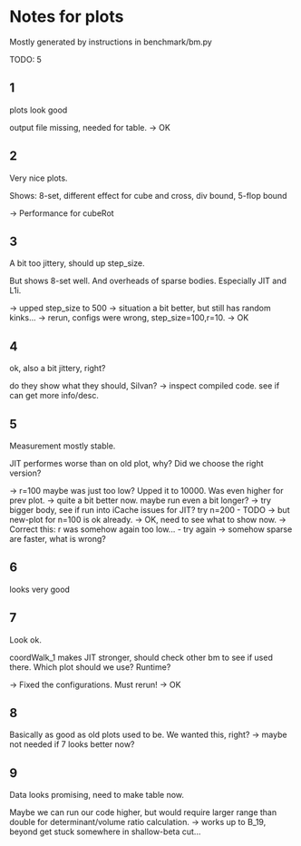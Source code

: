 # Notes for plots

Mostly generated by instructions in benchmark/bm.py

TODO: 5

## 1
plots look good

output file missing, needed for table.
 -> OK

## 2
Very nice plots.

Shows: 8-set, different effect for cube and cross, div bound, 5-flop bound

 -> Performance for cubeRot

## 3
A bit too jittery, should up step_size.

But shows 8-set well. And overheads of sparse bodies. Especially JIT and L1i.

 -> upped step_size to 500
 -> situation a bit better, but still has random kinks...
 -> rerun, configs were wrong, step_size=100,r=10.
 -> OK

## 4
ok, also a bit jittery, right?

do they show what they should, Silvan?
 -> inspect compiled code. see if can get more info/desc.

## 5
Measurement mostly stable.

JIT performes worse than on old plot, why? Did we choose the right version?

 -> r=100 maybe was just too low? Upped it to 10000. Was even higher for prev plot.
 -> quite a bit better now. maybe run even a bit longer?
 -> try bigger body, see if run into iCache issues for JIT? try n=200 - TODO
 -> but new-plot for n=100 is ok already.
 -> OK, need to see what to show now.
 -> Correct this: r was somehow again too low... - try again
 -> somehow sparse are faster, what is wrong?

## 6
looks very good

## 7
Look ok.

coordWalk_1 makes JIT stronger, should check other bm to see if used there.
Which plot should we use? Runtime?

-> Fixed the configurations. Must rerun!
-> OK

## 8
Basically as good as old plots used to be. We wanted this, right?
-> maybe not needed if 7 looks better now?

## 9
Data looks promising, need to make table now.

Maybe we can run our code higher, but would require larger range than double for determinant/volume ratio calculation.
 -> works up to B_19, beyond get stuck somewhere in shallow-beta cut...

